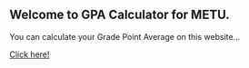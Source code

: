 ## Welcome to GPA Calculator for METU.

You can calculate your Grade Point Average on this website...

 <a href="https://keremio.github.io/gpawebsite/gpacalculator.html">Click here!</a>

